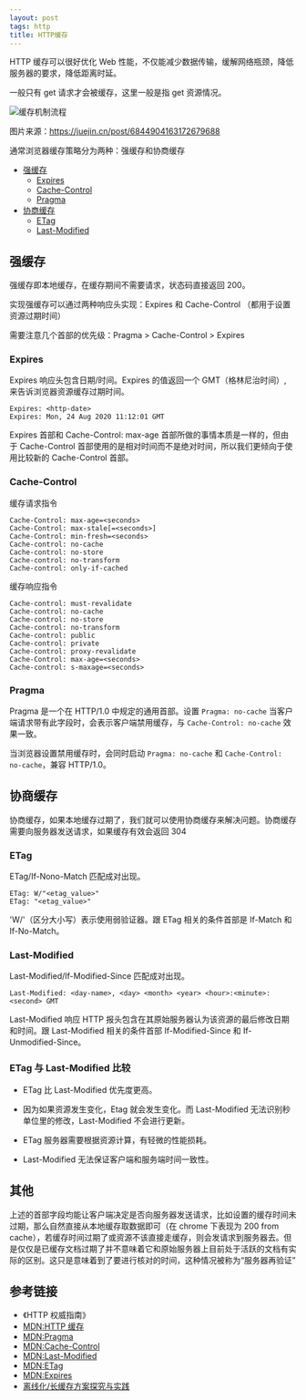 ```yaml
---
layout: post
tags: http
title: HTTP缓存
---
```


HTTP 缓存可以很好优化 Web 性能，不仅能减少数据传输，缓解网络瓶颈，降低服务器的要求，降低距离时延。

一般只有 get 请求才会被缓存，这里一般是指 get 资源情况。

![缓存机制流程](https://p3-juejin.byteimg.com/tos-cn-i-k3u1fbpfcp/a5fe072c8dd3464f8de15709b22f743f~tplv-k3u1fbpfcp-watermark.image)

图片来源：<https://juejin.cn/post/6844904163172679688>

通常浏览器缓存策略分为两种：强缓存和协商缓存

- [强缓存](#强缓存)
  - [Expires](#expires)
  - [Cache-Control](#cache-control)
  - [Pragma](#pragma)
- [协商缓存](#协商缓存)
  - [ETag](#etag)
  - [Last-Modified](#last-modified)

## 强缓存

强缓存即本地缓存，在缓存期间不需要请求，状态码直接返回 200。

实现强缓存可以通过两种响应头实现：Expires 和 Cache-Control （都用于设置资源过期时间）

需要注意几个首部的优先级：Pragma > Cache-Control > Expires

### Expires

Expires 响应头包含日期/时间。Expires 的值返回一个 GMT（格林尼治时间）, 来告诉浏览器资源缓存过期时间。

```plain
Expires: <http-date>
Expires: Mon, 24 Aug 2020 11:12:01 GMT
```

Expires 首部和 Cache-Control: max-age 首部所做的事情本质是一样的，但由于 Cache-Control 首部使用的是相对时间而不是绝对时间，所以我们更倾向于使用比较新的 Cache-Control 首部。

### Cache-Control

缓存请求指令

```plain
Cache-Control: max-age=<seconds>
Cache-Control: max-stale[=<seconds>]
Cache-Control: min-fresh=<seconds>
Cache-control: no-cache
Cache-control: no-store
Cache-control: no-transform
Cache-control: only-if-cached
```

缓存响应指令

```plain
Cache-control: must-revalidate
Cache-control: no-cache
Cache-control: no-store
Cache-control: no-transform
Cache-control: public
Cache-control: private
Cache-control: proxy-revalidate
Cache-Control: max-age=<seconds>
Cache-control: s-maxage=<seconds>
```

### Pragma

Pragma 是一个在 HTTP/1.0 中规定的通用首部。设置 `Pragma: no-cache` 当客户端请求带有此字段时，会表示客户端禁用缓存，与 `Cache-Control: no-cache` 效果一致。

当浏览器设置禁用缓存时，会同时启动 `Pragma: no-cache` 和 `Cache-Control: no-cache`，兼容 HTTP/1.0。

## 协商缓存

协商缓存，如果本地缓存过期了，我们就可以使用协商缓存来解决问题。协商缓存需要向服务器发送请求，如果缓存有效会返回 304

### ETag

ETag/If-Nono-Match 匹配成对出现。

```plain
ETag: W/"<etag_value>"
ETag: "<etag_value>"
```

'W/'（区分大小写）表示使用弱验证器。跟 ETag 相关的条件首部是 If-Match 和 If-No-Match。

### Last-Modified

Last-Modified/If-Modified-Since 匹配成对出现。

```plain
Last-Modified: <day-name>, <day> <month> <year> <hour>:<minute>:<second> GMT
```

Last-Modified 响应 HTTP 报头包含在其原始服务器认为该资源的最后修改日期和时间。跟 Last-Modified 相关的条件首部 If-Modified-Since 和 If-Unmodified-Since。

### ETag 与 Last-Modified 比较

- ETag 比 Last-Modified 优先度更高。

- 因为如果资源发生变化，Etag 就会发生变化。而 Last-Modified 无法识别秒单位里的修改，Last-Modified 不会进行更新。

- ETag 服务器需要根据资源计算，有轻微的性能损耗。

- Last-Modified 无法保证客户端和服务端时间一致性。

## 其他

上述的首部字段均能让客户端决定是否向服务器发送请求，比如设置的缓存时间未过期，那么自然直接从本地缓存取数据即可（在 chrome 下表现为 200 from cache），若缓存时间过期了或资源不该直接走缓存，则会发请求到服务器去。但是仅仅是已缓存文档过期了并不意味着它和原始服务器上目前处于活跃的文档有实际的区别。这只是意味着到了要进行核对的时间，这种情况被称为“服务器再验证”

## 参考链接

- 《HTTP 权威指南》
- [MDN:HTTP 缓存](https://developer.mozilla.org/zh-CN/docs/Web/HTTP/Caching_FAQ)
- [MDN:Pragma](https://developer.mozilla.org/en-US/docs/Web/HTTP/Headers/Pragma)
- [MDN:Cache-Control](https://developer.mozilla.org/en-US/docs/Web/HTTP/Headers/Cache-Control)
- [MDN:Last-Modified](https://developer.mozilla.org/en-US/docs/Web/HTTP/Headers/Last-Modified)
- [MDN:ETag](https://developer.mozilla.org/en-US/docs/Web/HTTP/Headers/ETag)
- [MDN:Expires](https://developer.mozilla.org/en-US/docs/Web/HTTP/Headers/Expires)
- [离线化/长缓存方案探究与实践](https://juejin.cn/post/7008369315749560333)
